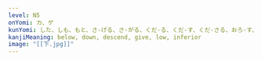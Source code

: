 ```yaml
---
level: N5
onYomi: カ、ゲ
kunYomi: した、しも、もと、さ-げる、さ-がる、くだ-る、くだ-す、くだ-さる、おろ-す、お-りる
kanjiMeaning: below, down, descend, give, low, inferior
image: "[[下.jpg]]"
---
```

